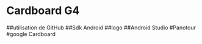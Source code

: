 Cardboard G4
=====================
##utilisation de GitHub
##Sdk Android
##logo
##Android Studio
#Panotour
#google Cardboard
